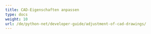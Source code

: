 ```yaml
---
title: CAD-Eigenschaften anpassen
type: docs
weight: 10
url: /de/python-net/developer-guide/adjustment-of-cad-drawings/
---
```

